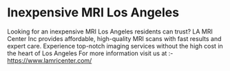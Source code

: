 # Inexpensive MRI Los Angeles
Looking for an inexpensive MRI Los Angeles residents can trust? LA MRI Center Inc provides affordable, high-quality MRI scans with fast results and expert care. Experience top-notch imaging services without the high cost in the heart of Los Angeles
For more information visit us at :- https://www.lamricenter.com/


